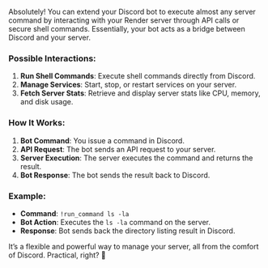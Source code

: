 Absolutely! You can extend your Discord bot to execute almost any server command by interacting with your Render server through API calls or secure shell commands. Essentially, your bot acts as a bridge between Discord and your server.

### Possible Interactions:
1. **Run Shell Commands**: Execute shell commands directly from Discord.
2. **Manage Services**: Start, stop, or restart services on your server.
3. **Fetch Server Stats**: Retrieve and display server stats like CPU, memory, and disk usage.

### How It Works:
1. **Bot Command**: You issue a command in Discord.
2. **API Request**: The bot sends an API request to your server.
3. **Server Execution**: The server executes the command and returns the result.
4. **Bot Response**: The bot sends the result back to Discord.

### Example:
- **Command**: `!run_command ls -la`
- **Bot Action**: Executes the `ls -la` command on the server.
- **Response**: Bot sends back the directory listing result in Discord.

It’s a flexible and powerful way to manage your server, all from the comfort of Discord. Practical, right? 🚀
